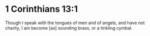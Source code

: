 # 1 Corinthians 13:1

Though I speak with the tongues of men and of angels, and have not charity, I am become [as] sounding brass, or a tinkling cymbal.